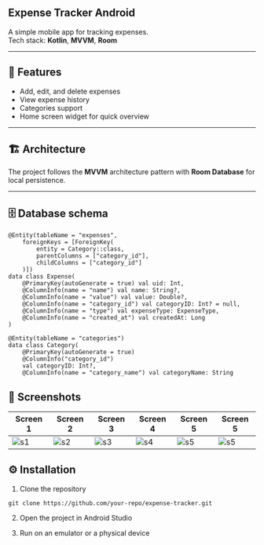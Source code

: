 ## Expense Tracker Android

A simple mobile app for tracking expenses.  
Tech stack: **Kotlin**, **MVVM**, **Room**

---

## 🚀 Features

- Add, edit, and delete expenses
- View expense history
- Categories support
- Home screen widget for quick overview

---

## 🏗️ Architecture

The project follows the **MVVM** architecture pattern with **Room Database** for local persistence.

---

## 🗄️ Database schema

```
@Entity(tableName = "expenses",
    foreignKeys = [ForeignKey(
        entity = Category::class,
        parentColumns = ["category_id"],
        childColumns = ["category_id"]
    )])
data class Expense(
    @PrimaryKey(autoGenerate = true) val uid: Int,
    @ColumnInfo(name = "name") val name: String?,
    @ColumnInfo(name = "value") val value: Double?,
    @ColumnInfo(name = "category_id") val categoryID: Int? = null,
    @ColumnInfo(name = "type") val expenseType: ExpenseType,
    @ColumnInfo(name = "created_at") val createdAt: Long
)

@Entity(tableName = "categories")
data class Category(
    @PrimaryKey(autoGenerate = true)
    @ColumnInfo("category_id")
    val categoryID: Int?,
    @ColumnInfo(name = "category_name") val categoryName: String
```

## 📸 Screenshots

| Screen 1 | Screen 2 | Screen 3 | Screen 4 | Screen 5 | Screen 5 |
|----------|----------|----------|----------|----------|----------|
| ![s1](https://github.com/user-attachments/assets/6ba933c0-066f-4065-bdf4-619cf358551f) | ![s2](https://github.com/user-attachments/assets/ff7a6759-b75a-4c34-9c98-a754e5e5fd8b) | ![s3](https://github.com/user-attachments/assets/fbc57a90-e5a8-4114-a35d-6d7366cc0159) | ![s4](https://github.com/user-attachments/assets/b631623b-152a-469c-96a6-80c4da4388da) | ![s5](https://github.com/user-attachments/assets/f5050881-cdaf-4c08-a257-76a3308fc829)|![s5](https://github.com/user-attachments/assets/bf33df86-68a8-4533-a832-b208c07e328d)


## ⚙️ Installation

1. Clone the repository
```
git clone https://github.com/your-repo/expense-tracker.git
```
2. Open the project in Android Studio

3. Run on an emulator or a physical device

